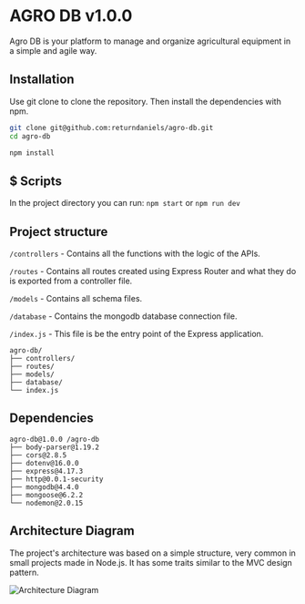 # AGRO DB v1.0.0
Agro DB is your platform to manage and organize agricultural equipment in a simple and agile way.

## Installation

Use git clone to clone the repository. Then install the dependencies with npm.

```bash
git clone git@github.com:returndaniels/agro-db.git
cd agro-db

npm install
```

## $ Scripts

In the project directory you can run:
`npm start` or `npm run dev`


## Project structure

```/controllers``` - Contains all the functions with the logic of the APIs.

```/routes``` - Contains all routes created using Express Router and what they do is exported from a controller file.

```/models``` - Contains all schema files.

```/database``` - Contains the mongodb database connection file.

```/index.js``` - This file is be the entry point of the Express application.

```
agro-db/
├── controllers/
├── routes/
├── models/
├── database/
└── index.js
```


## Dependencies
```
agro-db@1.0.0 /agro-db
├── body-parser@1.19.2
├── cors@2.8.5
├── dotenv@16.0.0
├── express@4.17.3
├── http@0.0.1-security
├── mongodb@4.4.0
├── mongoose@6.2.2
└── nodemon@2.0.15
```

## Architecture Diagram
The project's architecture was based on a simple structure, very common in small projects made in Node.js. It has some traits similar to the MVC design pattern.

![Architecture Diagram](./git/Agro%20DB%20Server.drawio.svg)